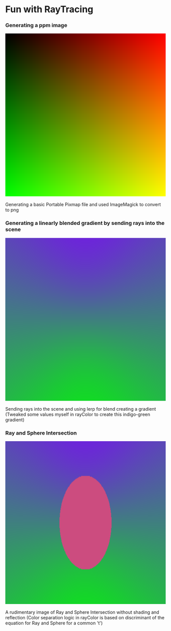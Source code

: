# Fun with RayTracing

### Generating a ppm image

<img alt="image.png" src="https://github.com/abhishekingit/RayTracingInOneWeekend/blob/main/outputImages/convImage.png?raw=true" data-hpc="true" class="Box-sc-g0xbh4-0 kzRgrI" height="512px">

Generating a basic Portable Pixmap file and used ImageMagick to convert to png

### Generating a linearly blended gradient by sending rays into the scene

<img alt="RTgradient.png" src="https://github.com/abhishekingit/RayTracingInOneWeekend/blob/main/outputImages/convRtGradient.png?raw=true" data-hpc="true" class="Box-sc-g0xbh4-0 kzRgrI" height="512px">

Sending rays into the scene and using lerp for blend creating a gradient (Tweaked some values myself in rayColor to create this indigo-green gradient)

### Ray and Sphere Intersection

<img alt="RTSphere.png" src="https://github.com/abhishekingit/RayTracingInOneWeekend/blob/main/outputImages/convRtSphere.png?raw=true" data-hpc="true" class="Box-sc-g0xbh4-0 kzRgrI" height="512px">

A rudimentary image of Ray and Sphere Intersection without shading and reflection (Color separation logic in rayColor is based on discriminant of the equation for Ray and Sphere for a common 't')


